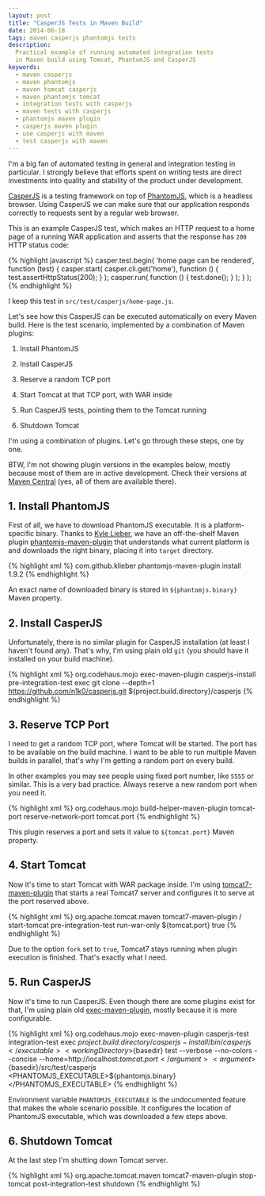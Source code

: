 ```yaml
---
layout: post
title: "CasperJS Tests in Maven Build"
date: 2014-06-18
tags: maven casperjs phantomjs tests
description:
  Practical example of running automated integration tests
  in Maven build using Tomcat, PhantomJS and CasperJS
keywords:
  - maven casperjs
  - maven phantomjs
  - maven tomcat casperjs
  - maven phantomjs tomcat
  - integration tests with casperjs
  - maven tests with casperjs
  - phantomjs maven plugin
  - casperjs maven plugin
  - use casperjs with maven
  - test casperjs with maven
---
```


I'm a big fan of automated testing in general and integration
testing in particular. I strongly believe that efforts spent on
writing tests are direct investments into quality and stability
of the product under development.

[CasperJS](http://casperjs.org/) is a testing framework on
top of [PhantomJS](http://phantomjs.org/),
which is a headless browser. Using CasperJS
we can make sure that our application responds correctly to
requests sent by a regular web browser.

This is an example CasperJS test, which makes an HTTP request
to a home page of a running WAR application and asserts that
the response has `200` HTTP status code:

{% highlight javascript %}
casper.test.begin(
  'home page can be rendered',
  function (test) {
    casper.start(
      casper.cli.get('home'),
      function () {
        test.assertHttpStatus(200);
      }
    );
    casper.run(
      function () {
        test.done();
      }
    );
  }
);
{% endhighlight %}

I keep this test in `src/test/casperjs/home-page.js`.

Let's see how this CasperJS can be executed automatically on every Maven build.
Here is the test scenario, implemented by
a combination of Maven plugins:

 1. Install PhantomJS

 2. Install CasperJS

 3. Reserve a random TCP port

 4. Start Tomcat at that TCP port, with WAR inside

 5. Run CasperJS tests, pointing them to the Tomcat running

 6. Shutdown Tomcat

I'm using a combination of plugins. Let's go through these steps,
one by one.

BTW, I'm not showing plugin versions in the examples below, mostly
because most of them are in active development. Check their versions
at [Maven Central](http://search.maven.org/)
(yes, all of them are available there).

## 1. Install PhantomJS

First of all, we have to download PhantomJS executable. It is
a platform-specific binary. Thanks to [Kyle Lieber](https://github.com/klieber),
we have an off-the-shelf Maven plugin
[phantomjs-maven-plugin](https://github.com/klieber/phantomjs-maven-plugin) that understands
what current platform is and downloads the right binary, placing
it into `target` directory.

{% highlight xml %}
<plugin>
  <groupId>com.github.klieber</groupId>
  <artifactId>phantomjs-maven-plugin</artifactId>
  <executions>
    <execution>
      <goals>
        <goal>install</goal>
      </goals>
    </execution>
  </executions>
  <configuration>
    <version>1.9.2</version>
  </configuration>
</plugin>
{% endhighlight %}

An exact name of downloaded binary is stored in `${phantomjs.binary}`
Maven property.

## 2. Install CasperJS

Unfortunately, there is no similar plugin for CasperJS installation (at least
I haven't found any). That's why, I'm using plain old `git` (you should
have it installed on your build machine).

{% highlight xml %}
<plugin>
  <groupId>org.codehaus.mojo</groupId>
  <artifactId>exec-maven-plugin</artifactId>
  <executions>
    <execution>
      <id>casperjs-install</id>
      <phase>pre-integration-test</phase>
      <goals>
        <goal>exec</goal>
      </goals>
      <configuration>
        <executable>git</executable>
        <arguments>
          <argument>clone</argument>
          <argument>--depth=1</argument>
          <argument>https://github.com/n1k0/casperjs.git</argument>
          <argument>${project.build.directory}/casperjs</argument>
        </arguments>
      </configuration>
    </execution>
  </executions>
</plugin>
{% endhighlight %}

## 3. Reserve TCP Port

I need to get a random TCP port, where Tomcat will be started. The
port has to be available on the build machine. I want to be able
to run multiple Maven builds in parallel, that's why I'm getting a
random port on every build.

In other examples you may see people using fixed port number, like `5555` or
similar. This is a very bad practice. Always reserve a new random port
when you need it.

{% highlight xml %}
<plugin>
  <groupId>org.codehaus.mojo</groupId>
  <artifactId>build-helper-maven-plugin</artifactId>
  <executions>
    <execution>
      <id>tomcat-port</id>
      <goals>
        <goal>reserve-network-port</goal>
      </goals>
      <configuration>
        <portNames>
          <portName>tomcat.port</portName>
        </portNames>
      </configuration>
    </execution>
  </executions>
</plugin>
{% endhighlight %}

This plugin reserves a port and sets it value to `${tomcat.port}` Maven
property.

## 4. Start Tomcat

Now it's time to start Tomcat with WAR package inside. I'm using
[tomcat7-maven-plugin](http://tomcat.apache.org/maven-plugin-2.0/tomcat7-maven-plugin/)
that starts a real Tomcat7 server and configures it to serve
at the port reserved above.

{% highlight xml %}
<plugin>
  <groupId>org.apache.tomcat.maven</groupId>
  <artifactId>tomcat7-maven-plugin</artifactId>
  <configuration>
    <path>/</path>
  </configuration>
  <executions>
    <execution>
      <id>start-tomcat</id>
      <phase>pre-integration-test</phase>
      <goals>
        <goal>run-war-only</goal>
      </goals>
      <configuration>
        <port>${tomcat.port}</port>
        <fork>true</fork>
      </configuration>
    </execution>
  </executions>
</plugin>
{% endhighlight %}

Due to the option `fork` set to `true`, Tomcat7 stays running when
plugin execution is finished. That's exactly what I need.

## 5. Run CasperJS

Now it's time to run CasperJS. Even though there are some plugins
exist for that, I'm using plain old [exec-maven-plugin](http://mojo.codehaus.org/exec-maven-plugin/),
mostly because it is more configurable.

{% highlight xml %}
<plugin>
  <groupId>org.codehaus.mojo</groupId>
  <artifactId>exec-maven-plugin</artifactId>
  <executions>
    <execution>
      <id>casperjs-test</id>
      <phase>integration-test</phase>
      <goals>
        <goal>exec</goal>
      </goals>
      <configuration>
        <executable>${project.build.directory}/casperjs-install/bin/casperjs</executable>
        <workingDirectory>${basedir}</workingDirectory>
        <arguments>
          <argument>test</argument>
          <argument>--verbose</argument>
          <argument>--no-colors</argument>
          <argument>--concise</argument>
          <argument>--home=http://localhost:${tomcat.port}</argument>
          <argument>${basedir}/src/test/casperjs</argument>
        </arguments>
        <environmentVariables>
          <PHANTOMJS_EXECUTABLE>${phantomjs.binary}</PHANTOMJS_EXECUTABLE>
        </environmentVariables>
      </configuration>
    </execution>
  </executions>
</plugin>
{% endhighlight %}

Environment variable `PHANTOMJS_EXECUTABLE` is the undocumented feature
that makes the whole scenario possible. It configures the location of
PhantomJS executable, which was downloaded a few steps above.

## 6. Shutdown Tomcat

At the last step I'm shutting down Tomcat server.

{% highlight xml %}
<plugin>
  <groupId>org.apache.tomcat.maven</groupId>
  <artifactId>tomcat7-maven-plugin</artifactId>
  <executions>
    <execution>
      <id>stop-tomcat</id>
      <phase>post-integration-test</phase>
      <goals>
        <goal>shutdown</goal>
      </goals>
    </execution>
  </executions>
</plugin>
{% endhighlight %}
